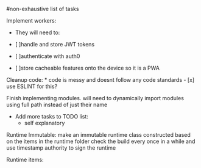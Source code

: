 #non-exhaustive list of tasks

Implement workers:
* They will need to:
- [ ]handle and store JWT tokens
- [ ]authenticate with auth0
        
- [ ]store cacheable features onto the device so it is a PWA

Cleanup code:
    * code is messy and doesnt follow any code standards
    - [x] use ESLINT for this?

Finish implementing modules.
    will need to dynamically import modules using full path instead of just their name

* Add more tasks to TODO list:
    * self explanatory

Runtime Immutable:
    make an immutable runtime class constructed based on the items in the runtime folder
    check the build every once in a while and use timestamp authority to sign the runtime

Runtime items:
    
